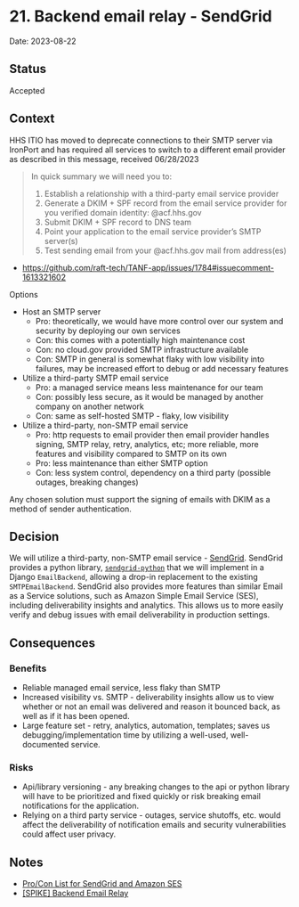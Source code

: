 # 21. Backend email relay - SendGrid

Date: 2023-08-22

## Status

Accepted

## Context

HHS ITIO has moved to deprecate connections to their SMTP server via IronPort and has required all services to switch to a different email provider as described in this message, received 06/28/2023

> In quick summary we will need you to:
> 1. Establish a relationship with a third-party email service provider
> 2. Generate a DKIM + SPF record from the email service provider for you verified domain identity: @acf.hhs.gov
> 3. Submit DKIM + SPF record to DNS team
> 4. Point your application to the email service provider’s SMTP server(s)
> 5. Test sending email from your @acf.hhs.gov mail from address(es)

* https://github.com/raft-tech/TANF-app/issues/1784#issuecomment-1613321602

Options
* Host an SMTP server
    * Pro: theoretically, we would have more control over our system and security by deploying our own services
    * Con: this comes with a potentially high maintenance cost
    * Con: no cloud.gov provided SMTP infrastructure available
    * Con: SMTP in general is somewhat flaky with low visibility into failures, may be increased effort to debug or add necessary features
* Utilize a third-party SMTP email service
    * Pro: a managed service means less maintenance for our team
    * Con: possibly less secure, as it would be managed by another company on another network
    * Con: same as self-hosted SMTP - flaky, low visibility
* Utilize a third-party, non-SMTP email service
    * Pro: http requests to email provider then email provider handles signing, SMTP relay, retry, analytics, etc; more reliable, more features and visibility compared to SMTP on its own
    * Pro: less maintenance than either SMTP option
    * Con: less system control, dependency on a third party (possible outages, breaking changes)

Any chosen solution must support the signing of emails with DKIM as a method of sender authentication.

## Decision

We will utilize a third-party, non-SMTP email service - [SendGrid](https://sendgrid.com/). SendGrid provides a python library, [`sendgrid-python`](https://github.com/sendgrid/sendgrid-python) that we will implement in a Django `EmailBackend`, allowing a drop-in replacement to the existing `SMTPEmailBackend`. SendGrid also provides more features than similar Email as a Service solutions, such as Amazon Simple Email Service (SES), including deliverability insights and analytics. This allows us to more easily verify and debug issues with email deliverability in production settings.

## Consequences

### Benefits

* Reliable managed email service, less flaky than SMTP
* Increased visibility vs. SMTP - deliverability insights allow us to view whether or not an email was delivered and reason it bounced back, as well as if it has been opened.
* Large feature set - retry, analytics, automation, templates; saves us debugging/implementation time by utilizing a well-used, well-documented service.

### Risks
* Api/library versioning - any breaking changes to the api or python library will have to be prioritized and fixed quickly or risk breaking email notifications for the application.
* Relying on a third party service - outages, service shutoffs, etc. would affect the deliverability of notification emails and security vulnerabilities could affect user privacy.

## Notes

* [Pro/Con List for SendGrid and Amazon SES](https://hackmd.io/25liUecySPSXOtyiF6YugA)
* [[SPIKE] Backend Email Relay](https://github.com/raft-tech/TANF-app/issues/1784)
